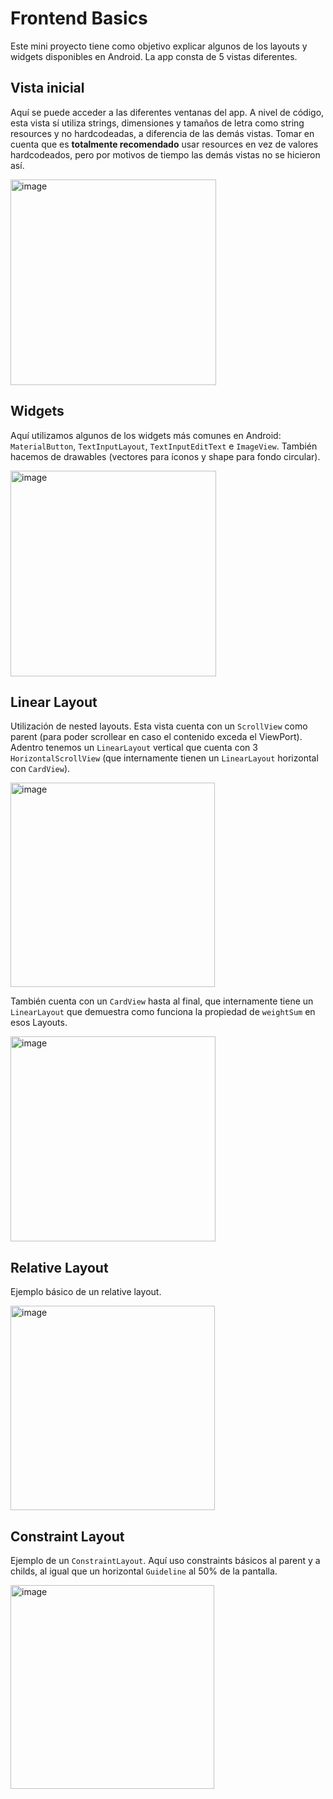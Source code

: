 # Frontend Basics

Este mini proyecto tiene como objetivo explicar algunos de los layouts y widgets disponibles en Android. La app consta de 5 vistas diferentes.

## Vista inicial

Aquí se puede acceder a las diferentes ventanas del app. A nivel de código, esta vista sí utiliza strings, dimensiones y tamaños de letra como string resources y no hardcodeadas, a diferencia de las demás vistas. Tomar en cuenta que es **totalmente recomendado** usar resources en vez de valores hardcodeados, pero por motivos de tiempo las demás vistas no se hicieron así.

<img width="329" alt="image" src="https://user-images.githubusercontent.com/13813905/182639095-03d192c6-ef4f-492a-9174-d29a0b03d0bf.png">

## Widgets

Aquí utilizamos algunos de los widgets más comunes en Android: `MaterialButton`, `TextInputLayout`, `TextInputEditText` e `ImageView`. También hacemos de drawables (vectores para íconos y shape para fondo circular).

<img width="329" alt="image" src="https://user-images.githubusercontent.com/13813905/182639708-6d65503a-21be-4107-a508-6868136872bf.png">


## Linear Layout

Utilización de nested layouts. Esta vista cuenta con un `ScrollView` como parent (para poder scrollear en caso el contenido exceda el ViewPort). Adentro tenemos un `LinearLayout` vertical que cuenta con 3 `HorizontalScrollView` (que internamente tienen un `LinearLayout` horizontal con `CardView`).

<img width="327" alt="image" src="https://user-images.githubusercontent.com/13813905/182640303-3d2e13ad-f9a2-4fb7-a31c-d51a6c8dcdaa.png">

También cuenta con un `CardView` hasta al final, que internamente tiene un `LinearLayout` que demuestra como funciona la propiedad de `weightSum` en esos Layouts.

<img width="328" alt="image" src="https://user-images.githubusercontent.com/13813905/182641046-a0b775d8-329f-4b25-bfb8-7ee396e0bddd.png">

## Relative Layout

Ejemplo básico de un relative layout.

<img width="327" alt="image" src="https://user-images.githubusercontent.com/13813905/182641255-e5b84745-3d0c-440d-919f-79252427932e.png">

## Constraint Layout

Ejemplo de un `ConstraintLayout`. Aquí uso constraints básicos al parent y a childs, al igual que un horizontal `Guideline` al 50% de la pantalla.

<img width="326" alt="image" src="https://user-images.githubusercontent.com/13813905/182641834-e4fecee2-1c05-401f-be69-45d468f7bafc.png">
